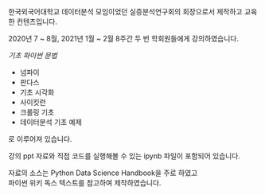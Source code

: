 한국외국어대학교 데이터분석 모임이었던 실증분석연구회의 회장으로서
제작하고 교육한 컨텐츠입니다.

2020년 7 ~ 8월, 2021년 1월 ~ 2월 8주간 두 번 학회원들에게 강의하였습니다.  

*기초 파이썬 문법*
* 넘파이  
* 판다스  
* 기초 시각화  
* 사이킷런  
* 크롤링 기초  
* 데이터분석 기초 예제  

로 이루어져 있습니다.

강의 ppt 자료와 직접 코드를 실행해볼 수 있는 ipynb 파일이 포함되어 있습니다.

자료의 소스는 Python Data Science Handbook을 주로 하였고  
파이썬 위키 독스 텍스트를 참고하여 제작하였습니다.
